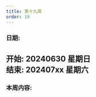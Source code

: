 ```yaml
---
title: 第十九周
order: 19
---
```


### 日期:  
**开始: 20240630 星期日**  
**结束: 202407xx 星期六**  
---

### 本周内容:  
